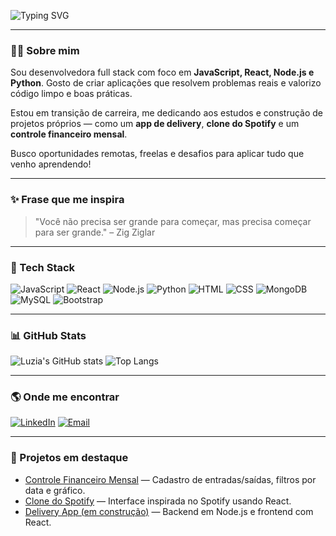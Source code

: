 <!-- Banner animado -->
![Typing SVG](https://readme-typing-svg.demolab.com?font=Fira+Code&size=24&duration=3000&pause=1000&color=F720D4&center=true&vCenter=true&width=435&lines=Olá%2C+eu+sou+a+Luzia!;Desenvolvedora+Full+Stack+JavaScript;Amo+resolver+problemas+com+código%21;Bem-vindo+ao+meu+GitHub!)

---

### 👩‍💻 Sobre mim

Sou desenvolvedora full stack com foco em **JavaScript, React, Node.js e Python**. Gosto de criar aplicações que resolvem problemas reais e valorizo código limpo e boas práticas.

Estou em transição de carreira, me dedicando aos estudos e construção de projetos próprios — como um **app de delivery**, **clone do Spotify** e um **controle financeiro mensal**.

Busco oportunidades remotas, freelas e desafios para aplicar tudo que venho aprendendo!

---

### ✨ Frase que me inspira
> "Você não precisa ser grande para começar, mas precisa começar para ser grande." – Zig Ziglar

---

### 🚀 Tech Stack

![JavaScript](https://img.shields.io/badge/-JavaScript-F7DF1E?style=for-the-badge&logo=javascript&logoColor=000)
![React](https://img.shields.io/badge/-React-61DAFB?style=for-the-badge&logo=react&logoColor=000)
![Node.js](https://img.shields.io/badge/-Node.js-339933?style=for-the-badge&logo=node.js&logoColor=fff)
![Python](https://img.shields.io/badge/-Python-3776AB?style=for-the-badge&logo=python&logoColor=fff)
![HTML](https://img.shields.io/badge/-HTML5-E34F26?style=for-the-badge&logo=html5&logoColor=fff)
![CSS](https://img.shields.io/badge/-CSS3-1572B6?style=for-the-badge&logo=css3&logoColor=fff)
![MongoDB](https://img.shields.io/badge/-MongoDB-47A248?style=for-the-badge&logo=mongodb&logoColor=fff)
![MySQL](https://img.shields.io/badge/-MySQL-4479A1?style=for-the-badge&logo=mysql&logoColor=fff)
![Bootstrap](https://img.shields.io/badge/-Bootstrap-563D7C?style=for-the-badge&logo=bootstrap&logoColor=fff)

---

### 📊 GitHub Stats

![Luzia's GitHub stats](https://github-readme-stats.vercel.app/api?username=LuziaAnaJS&show_icons=true&theme=radical)
![Top Langs](https://github-readme-stats.vercel.app/api/top-langs/?username=LuziaAnaJS&layout=compact&theme=radical)

---

### 🌎 Onde me encontrar

[![LinkedIn](https://img.shields.io/badge/-Luzia_Ana_JS-blue?style=for-the-badge&logo=linkedin&logoColor=white)](https://linkedin.com/in/luzia-ana-js)
[![Email](https://img.shields.io/badge/-Email-black?style=for-the-badge&logo=gmail&logoColor=white)](mailto:luzianajorge333@icloud.com)

---

### 📌 Projetos em destaque

- [Controle Financeiro Mensal](https://github.com/LuziaAnaJS/controle-financeiro) — Cadastro de entradas/saídas, filtros por data e gráfico.
- [Clone do Spotify](https://github.com/LuziaAnaJS/deploy-projeto-replica-spotify) — Interface inspirada no Spotify usando React.
- [Delivery App (em construção)](https://github.com/LuziaAnaJS/delivery-app) — Backend em Node.js e frontend com React.

